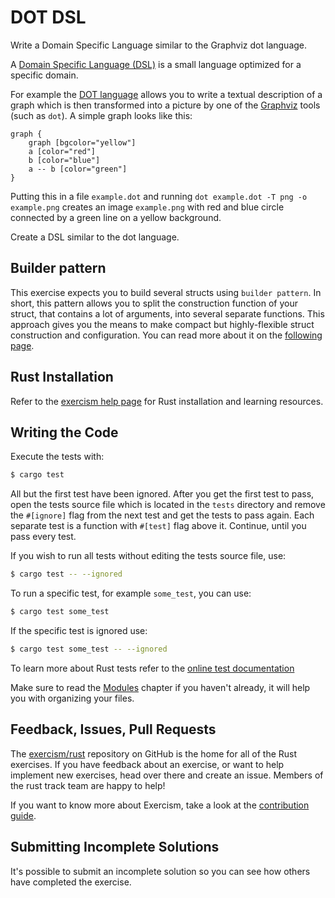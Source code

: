 # DOT DSL

Write a Domain Specific Language similar to the Graphviz dot language.

A [Domain Specific Language
(DSL)](https://en.wikipedia.org/wiki/Domain-specific_language) is a
small language optimized for a specific domain.

For example the [DOT language](https://en.wikipedia.org/wiki/DOT_(graph_description_language)) allows
you to write a textual description of a graph which is then transformed into a picture by one of
the [Graphviz](http://graphviz.org/) tools (such as `dot`). A simple graph looks like this:

    graph {
        graph [bgcolor="yellow"]
        a [color="red"]
        b [color="blue"]
        a -- b [color="green"]
    }

Putting this in a file `example.dot` and running `dot example.dot -T png
-o example.png` creates an image `example.png` with red and blue circle
connected by a green line on a yellow background.

Create a DSL similar to the dot language.

## Builder pattern

This exercise expects you to build several structs using `builder pattern`.
In short, this pattern allows you to split the construction function of your struct, that contains a lot of arguments, into 
several separate functions. This approach gives you the means to make compact but highly-flexible struct construction and
configuration.
You can read more about it on the [following page](https://doc.rust-lang.org/1.0.0/style/ownership/builders.html).


## Rust Installation

Refer to the [exercism help page][help-page] for Rust installation and learning
resources.

## Writing the Code

Execute the tests with:

```bash
$ cargo test
```

All but the first test have been ignored. After you get the first test to
pass, open the tests source file which is located in the `tests` directory
and remove the `#[ignore]` flag from the next test and get the tests to pass
again. Each separate test is a function with `#[test]` flag above it.
Continue, until you pass every test.

If you wish to run all tests without editing the tests source file, use:

```bash
$ cargo test -- --ignored
```

To run a specific test, for example `some_test`, you can use:

```bash
$ cargo test some_test
```

If the specific test is ignored use:

```bash
$ cargo test some_test -- --ignored
```

To learn more about Rust tests refer to the [online test documentation][rust-tests]

Make sure to read the [Modules](https://doc.rust-lang.org/book/ch07-00-modules.html) chapter if you
haven't already, it will help you with organizing your files.

## Feedback, Issues, Pull Requests

The [exercism/rust](https://github.com/exercism/rust) repository on GitHub is the home for all of the Rust exercises. If you have feedback about an exercise, or want to help implement new exercises, head over there and create an issue. Members of the rust track team are happy to help!

If you want to know more about Exercism, take a look at the [contribution guide](https://github.com/exercism/docs/blob/master/contributing-to-language-tracks/README.md).

[help-page]: https://exercism.io/tracks/rust/learning
[modules]: https://doc.rust-lang.org/book/ch07-00-modules.html
[cargo]: https://doc.rust-lang.org/book/ch14-00-more-about-cargo.html
[rust-tests]: https://doc.rust-lang.org/book/ch11-02-running-tests.html

## Submitting Incomplete Solutions
It's possible to submit an incomplete solution so you can see how others have completed the exercise.
